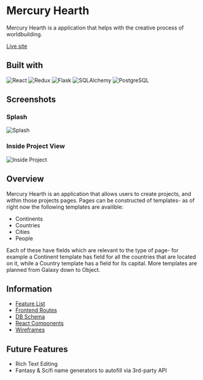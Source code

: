 # Mercury Hearth

Mercury Hearth is a application that helps with the creative process of worldbuilding.

[Live site](https://mercury-hearth.herokuapp.com/)

## Built with
![React](https://img.shields.io/badge/-ReactJs-black?logo=react)
![Redux](https://img.shields.io/badge/-Redux-black?logo=redux)
![Flask](https://img.shields.io/badge/-Flask-black?logo=flask)
![SQLAlchemy](https://img.shields.io/badge/-SQLAlchemy-black?logo=sqlalchemy)
![PostgreSQL](https://img.shields.io/badge/-PostgeSQL-black?logo=postgresql)

## Screenshots
### Splash
![Splash](https://user-images.githubusercontent.com/59124348/152610830-13ef8fc4-9d75-4b50-b044-7a072b67fd56.png)
### Inside Project View
![Inside Project](https://user-images.githubusercontent.com/59124348/153924319-7371c3fe-a3c2-4741-ac3b-dd0d85bf66cd.png)


## Overview
Mercury Hearth is an application that allows users to create projects, and within those projects pages. Pages can be constructed of templates- as of right now the following templates are availible:

* Continents
* Countries
* Cities
* People

Each of these have fields which are relevant to the type of page- for example a Continent template has field for all the countries that are located on it, while a Country template has a field for its capital. More templates are planned from Galaxy down to Object.

## Information
* [Feature List](https://github.com/mothwork/mercury-hearth/wiki/Features)
* [Frontend Routes](https://github.com/mothwork/mercury-hearth/wiki/Frontend-Routes)
* [DB Schema](https://github.com/mothwork/mercury-hearth/wiki/DB-Schema)
* [React Components](https://github.com/mothwork/mercury-hearth/wiki/React-Components)
* [Wireframes](https://github.com/mothwork/mercury-hearth/wiki/Wireframes)


## Future Features
* Rich Text Editing
* Fantasy & Scifi name generators to autofill via 3rd-party API
